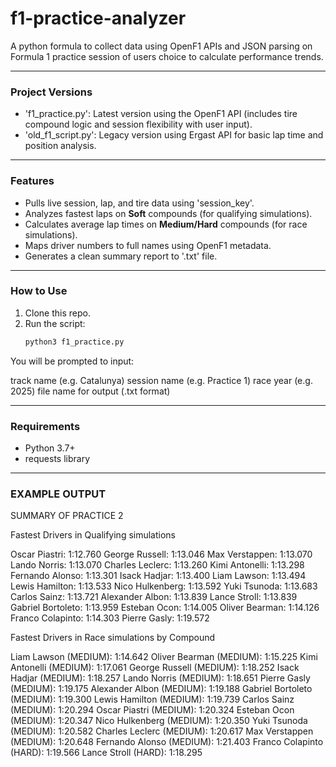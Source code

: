 # f1-practice-analyzer
A python formula to collect data using OpenF1 APIs and JSON parsing on Formula 1 practice session of users choice to calculate performance trends.

---

### Project Versions

- 'f1_practice.py': Latest version using the OpenF1 API (includes tire compound logic and session flexibility with user input).
- 'old_f1_script.py': Legacy version using Ergast API for basic lap time and position analysis.

---

### Features
- Pulls live session, lap, and tire data using 'session_key'.
- Analyzes fastest laps on **Soft** compounds (for qualifying simulations).
- Calculates average lap times on **Medium/Hard** compounds (for race simulations).
- Maps driver numbers to full names using OpenF1 metadata.
- Generates a clean summary report to '.txt' file.

---

### How to Use
1. Clone this repo.
2. Run the script:
   ```bash
   python3 f1_practice.py

You will be prompted to input:

track name (e.g. Catalunya)
session name (e.g. Practice 1)
race year (e.g. 2025)
file name for output (.txt format)

---

### Requirements
- Python 3.7+
- requests library

---

### EXAMPLE OUTPUT

SUMMARY OF PRACTICE 2



Fastest Drivers in Qualifying simulations

Oscar Piastri: 1:12.760
George Russell: 1:13.046
Max Verstappen: 1:13.070
Lando Norris: 1:13.070
Charles Leclerc: 1:13.260
Kimi Antonelli: 1:13.298
Fernando Alonso: 1:13.301
Isack Hadjar: 1:13.400
Liam Lawson: 1:13.494
Lewis Hamilton: 1:13.533
Nico Hulkenberg: 1:13.592
Yuki Tsunoda: 1:13.683
Carlos Sainz: 1:13.721
Alexander Albon: 1:13.839
Lance Stroll: 1:13.839
Gabriel Bortoleto: 1:13.959
Esteban Ocon: 1:14.005
Oliver Bearman: 1:14.126
Franco Colapinto: 1:14.303
Pierre Gasly: 1:19.572


Fastest Drivers in Race simulations by Compound

Liam Lawson (MEDIUM): 1:14.642
Oliver Bearman (MEDIUM): 1:15.225
Kimi Antonelli (MEDIUM): 1:17.061
George Russell (MEDIUM): 1:18.252
Isack Hadjar (MEDIUM): 1:18.257
Lando Norris (MEDIUM): 1:18.651
Pierre Gasly (MEDIUM): 1:19.175
Alexander Albon (MEDIUM): 1:19.188
Gabriel Bortoleto (MEDIUM): 1:19.300
Lewis Hamilton (MEDIUM): 1:19.739
Carlos Sainz (MEDIUM): 1:20.294
Oscar Piastri (MEDIUM): 1:20.324
Esteban Ocon (MEDIUM): 1:20.347
Nico Hulkenberg (MEDIUM): 1:20.350
Yuki Tsunoda (MEDIUM): 1:20.582
Charles Leclerc (MEDIUM): 1:20.617
Max Verstappen (MEDIUM): 1:20.648
Fernando Alonso (MEDIUM): 1:21.403
Franco Colapinto (HARD): 1:19.566
Lance Stroll (HARD): 1:18.295
